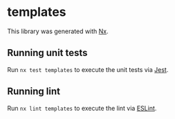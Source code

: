 # templates

This library was generated with [Nx](https://nx.dev).

## Running unit tests

Run `nx test templates` to execute the unit tests via [Jest](https://jestjs.io).

## Running lint

Run `nx lint templates` to execute the lint via [ESLint](https://eslint.org/).
